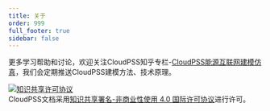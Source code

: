 ```yaml
---
title: 关于
order: 999
full_footer: true
sidebar: false
---
```



更多学习帮助和讨论，欢迎关注CloudPSS知乎专栏-[CloudPSS能源互联网建模仿真](https://zhuanlan.zhihu.com/cloudpss)，我们会定期推送CloudPSS建模方法、技术原理。

<a rel="license" href="http://creativecommons.org/licenses/by-nc/4.0/"><img alt="知识共享许可协议" style="border-width:0" src="https://i.creativecommons.org/l/by-nc/4.0/88x31.png" /></a><br />CloudPSS文档采用<a rel="license" href="http://creativecommons.org/licenses/by-nc/4.0/">知识共享署名-非商业性使用 4.0 国际许可协议</a>进行许可。